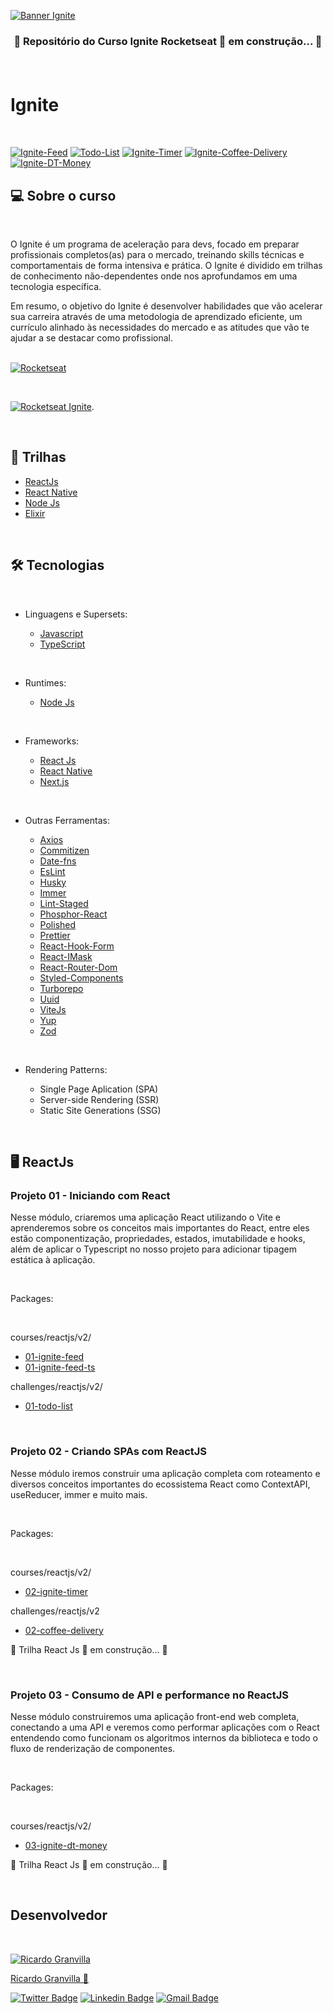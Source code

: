 [![Banner Ignite](./assets/banner-ignite.png)](https://home.devtrails.com.br/)

<h3 align="center">
🚧 Repositório do Curso Ignite Rocketseat 🚀 em construção... 🚧
<p>&nbsp;</p>

</h3>

# Ignite

<p>&nbsp;</p>

[![Ignite-Feed](./assets/cover-ignite-feed-250px.png)](https://github.com/rgranvilla/Ignite/tree/master/courses/reactjs/v2/01-ignite-feed-ts)
[![Todo-List](./assets/cover-ignite-todo-list-250px.png)](https://github.com/rgranvilla/Ignite/tree/master/challenges/reactjs/v2/01-todo-list)
[![Ignite-Timer](./assets/cover-ignite-timer-250px.png)](https://github.com/rgranvilla/Ignite/tree/master/courses/reactjs/v2/02-ignite-timer)
[![Ignite-Coffee-Delivery](./assets/cover-ignite-coffee-delivery-250px.png)](https://github.com/rgranvilla/Ignite/tree/master/challenges/reactjs/v2/02-coffee-delivery)
[![Ignite-DT-Money](./assets/cover-ignite-dt-money-250px.png)]()

## 💻 **Sobre o curso**

<br>

O Ignite é um programa de aceleração para devs, focado em preparar profissionais completos(as) para o mercado, treinando skills técnicas e comportamentais de forma intensiva e prática. O Ignite é dividido em trilhas de conhecimento não-dependentes onde nos aprofundamos em uma tecnologia específica.

Em resumo, o objetivo do Ignite é desenvolver habilidades que vão acelerar sua carreira através de uma metodologia de aprendizado eficiente, um currículo alinhado às necessidades do mercado e as atitudes que vão te ajudar a se destacar como profissional.
<br>
<br>

[![Rocketseat](./assets/rocketseat.svg)](https://www.rocketseat.com.br/)

<p>&nbsp;</p>

[![Rocketseat Ignite](./assets/ignite.svg)](https://lp.rocketseat.com.br/ignite?&).

<p>&nbsp;</p>

## 📖 **Trilhas**

- [ReactJs](#-reactjs)
- [React Native](#-react-native)
- [Node Js](#-nodejs)
- [Elixir](#-elixir)
  <br>

<p>&nbsp;</p>

## 🛠 Tecnologias

<p>&nbsp;</p>

- Linguagens e Supersets:

  - [Javascript](https://developer.mozilla.org/pt-BR/docs/Web/JavaScript)
  - [TypeScript](https://www.typescriptlang.org/)
  <p>&nbsp;</p>

- Runtimes:

  - [Node Js](https://nodejs.org/pt-br/)
  <p>&nbsp;</p>

- Frameworks:

  - [React Js](https://pt-br.reactjs.org/)
  - [React Native](https://reactnative.dev/)
  - [Next.js](https://nextjs.org/)
  <p>&nbsp;</p>

- Outras Ferramentas:

  - [Axios](https://axios-http.com/)
  - [Commitizen](https://commitizen-tools.github.io/commitizen/)
  - [Date-fns](https://date-fns.org/)
  - [EsLint](https://eslint.org/)
  - [Husky](https://typicode.github.io/husky/#/)
  - [Immer](https://immerjs.github.io/immer/)
  - [Lint-Staged](https://github.com/okonet/lint-staged#readme)
  - [Phosphor-React](https://phosphoricons.com/)
  - [Polished](https://polished.js.org/)
  - [Prettier](https://prettier.io/)
  - [React-Hook-Form](https://react-hook-form.com/)
  - [React-IMask](https://imask.js.org/)
  - [React-Router-Dom](https://github.com/remix-run/react-router/blob/main/docs/start/tutorial.md)
  - [Styled-Components](https://styled-components.com/)
  - [Turborepo](https://turborepo.org/)
  - [Uuid](https://github.com/uuidjs/uuid#readme)
  - [ViteJs](https://vitejs.dev/)
  - [Yup](https://github.com/jquense/yup#readme)
  - [Zod](https://zod.dev/)
    <p>&nbsp;</p>

- Rendering Patterns:
  - Single Page Aplication (SPA)
  - Server-side Rendering (SSR)
  - Static Site Generations (SSG)
  <p>&nbsp;</p>

## 🖥 ReactJs

### Projeto 01 - Iniciando com React

Nesse módulo, criaremos uma aplicação React utilizando o Vite e aprenderemos sobre os conceitos mais importantes do React, entre eles estão componentização, propriedades, estados, imutabilidade e hooks, além de aplicar o Typescript no nosso projeto para adicionar tipagem estática à aplicação.

  <p>&nbsp;</p>

Packages:

  <p>&nbsp;</p>

courses/reactjs/v2/

- [01-ignite-feed](https://github.com/rgranvilla/Ignite/tree/master/courses/reactjs/v2/01-ignite-feed)
- [01-ignite-feed-ts](https://github.com/rgranvilla/Ignite/tree/master/courses/reactjs/v2/01-ignite-feed-ts)

challenges/reactjs/v2/

- [01-todo-list](https://github.com/rgranvilla/Ignite/tree/master/challenges/reactjs/v2/01-todo-list)

  <p>&nbsp;</p>

### Projeto 02 - Criando SPAs com ReactJS

Nesse módulo iremos construir uma aplicação completa com roteamento e diversos conceitos importantes do ecossistema React como ContextAPI, useReducer, immer e muito mais.

  <p>&nbsp;</p>

Packages:

  <p>&nbsp;</p>

courses/reactjs/v2/

- [02-ignite-timer](https://github.com/rgranvilla/Ignite/tree/master/courses/reactjs/v2/02-ignite-timer)

challenges/reactjs/v2

- [02-coffee-delivery](https://github.com/rgranvilla/Ignite/tree/master/challenges/reactjs/v2/02-coffee-delivery)

🚧 Trilha React Js 🚀 em construção... 🚧

<p>&nbsp;</p>

### Projeto 03 - Consumo de API e performance no ReactJS

Nesse módulo construiremos uma aplicação front-end web completa, conectando a uma API e veremos como performar aplicações com o React entendendo como funcionam os algoritmos internos da biblioteca e todo o fluxo de renderização de componentes.

  <p>&nbsp;</p>

Packages:

  <p>&nbsp;</p>

courses/reactjs/v2/

- [03-ignite-dt-money](https://github.com/rgranvilla/Ignite/tree/master/courses/reactjs/v2/03-ignite-dt-money#readme)

🚧 Trilha React Js 🚀 em construção... 🚧

<p>&nbsp;</p>

## Desenvolvedor

<p>&nbsp;</p>

[![Ricardo Granvilla](./assets/author.png)](https://github.com/rgranvilla)

<a href="https://github.com/rgranvilla">Ricardo Granvilla 🚀</a>

[![Twitter Badge](https://img.shields.io/badge/-@rgranvilla-1ca0f1?style=flat-square&labelColor=1ca0f1&logo=twitter&logoColor=white&link=https://twitter.com/rgranvilla)](https://twitter.com/rgranvilla)
[![Linkedin Badge](https://img.shields.io/badge/-Ricardo-blue?style=flat-square&logo=Linkedin&logoColor=white&link=https://www.linkedin.com/in/rgranvilla/)](https://www.linkedin.com/in/rgranvilla/)
[![Gmail Badge](https://img.shields.io/badge/-rgranvilla@gmail.com-c14438?style=flat-square&logo=Gmail&logoColor=white&link=mailto:rgranvilla@gmail.com)](mailto:rgranvilla@gmail.com)

<p>&nbsp;</p>
